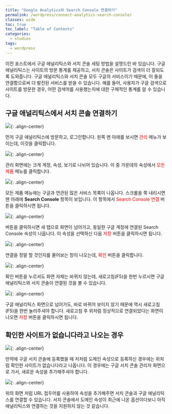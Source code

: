 ```yaml
---
title: "Google Analytics와 Search Console 연결하기"
permalink: /wordpress/connect-analytics-search-console/
classes: wide
toc: true
toc_label: "Table of Contents"
categories:
  - studies
tags:
  - wordpress
---
```


이전 포스트에서 구글 애널리틱스와 서치 콘솔 세팅 방법을 설명드린 바 있습니다. 구글 애널리틱스는 사이트의 방문 통계를 제공하고, 서치 콘솔은 사이트가 검색이 더 잘되도록 도와줍니다. 구글 애널리틱스와 서치 콘솔 모두 구글의 서비스이기 때문에, 이 둘을 연결함으로써 더 발전된 서비스를 받을 수 있습니다. 예를 들어, 사용자가 구글 검색으로 사이트를 방문한 경우, 어떤 검색어를 사용했는지에 대한 구체적인 통계를 알 수 있습니다.

## 구글 애널리틱스에서 서치 콘솔 연결하기

![](/assets/images/WP/014/01.png){: .align-center}

먼저 구글 애널리틱스에 방문하고, 로그인합니다. 왼쪽 맨 아래를 보시면 <span style="color:red">관리</span> 메뉴가 보이는데, 이것을 클릭합니다.

![](/assets/images/WP/014/02.png){: .align-center}

관리 화면에는 크게 계정, 속성, 보기로 나뉘어 있습니다. 이 중 가운데의 속성에서 <span style="color:red">모든 제품</span> 메뉴를 클릭합니다.

![](/assets/images/WP/014/03.png){: .align-center}

모든 제품 메뉴에는 구글과 연관된 많은 서비스 목록이 나옵니다. 스크롤을 쭉 내리시면 맨 아래에 **Search Console** 항목이 보입니다. 이 항목에서 <span style="color:red">Search Console 연결</span> 버튼을 클릭하시면 됩니다.

![](/assets/images/WP/014/04.png){: .align-center}

버튼을 클릭하시면 새 탭으로 화면이 넘어가고, 동일한 구글 계정에 연결된 Search Console 속성이 나옵니다. 이 속성을 선택하신 다음 <span style="color:red">저장</span> 버튼을 클릭하시면 됩니다.

![](/assets/images/WP/014/05.png){: .align-center}

연결을 정말 할 것인지를 물어보는 창이 나오는데, <span style="color:red">확인</span> 버튼을 클릭합니다.

![](/assets/images/WP/014/06.png){: .align-center}

확인 버튼을 누르셔도 화면 자체는 바뀌지 않는데, 새로고침(F5)을 한번 누르시면 구글 애널리틱스와 서치 콘솔이 연결된 것을 볼 수 있습니다.

![](/assets/images/WP/014/07.png){: .align-center}

구글 애널리틱스 화면으로 넘어가도, 바로 바뀌어 보이지 않기 때문에 역시 새로고침(F5)을 한번 눌러주셔야 합니다. 새로고침 후 위처럼 정상적으로 연결되었다는 화면이 나오면 <span style="color:red">저장</span> 버튼을 클릭하시면 됩니다.

## 확인한 사이트가 없습니다라고 나오는 경우

![](/assets/images/WP/014/08.png){: .align-center}

만약에 구글 서치 콘솔에 등록했을 때 저처럼 도메인 속성으로 등록하신 경우에는 위처럼 확인한 사이트가 없습니다라고 나옵니다. 이 경우에는 구글 서치 콘솔 관리자 화면으로 가서, 새로운 속성을 추가해주셔야 합니다.

![](/assets/images/WP/014/09.png){: .align-center}

위의 화면 처럼 URL 접두어를 사용하여 속성을 추가해주면 서치 콘솔과 구글 애널리틱스를 연결할 수 있습니다. 서치 콘솔에서 도메인 속성이 최근에 나온 옵션이다보니 아직 애널리틱스와 연결하는 것을 지원하지 않는 것 같습니다.